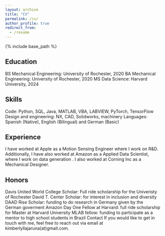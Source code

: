```yaml
---
layout: archive
title: "CV"
permalink: /cv/
author_profile: true
redirect_from:
  - /resume
---
```


{% include base_path %}

Education
--------
BS Mechanical Engineering: University of Rochester, 2020
BA Mechanical Engineering: University of Rochester, 2020
MS Data Science: Harvard University, 2024

Skills
--------
Code: Python, SQL, Java, MATLAB, VBA, LABVIEW, PyTorch, TensorFlow
Design and engineering: NX, CAD, Solidworks, machinery
Languages: Spanish (Native), English (Bilingual) and German (Basic)

Experience
--------
I have worked at Apple as a Motion Sensing Engineer where I work on R&D. Additionally, I have also worked at Amazon as a Applied Data Scientist, where I work on data generation . I also worked at Corning Inc as a Mechanical Designer.

Honors
--------
Davis United World College Scholar: Full ride scholarship for the Univeristy of Rochester
David T. Center Scholar: for interest in inclusion and diversity
DAAD Rise Scholar: funding to do research in Germany given by the German goverment
Amazon Day One Fellow at Harvard: full ride scholarship for Master at Harvard University
MLAB fellow: funding to participate as a mentor to high school students in Brazil
Contact
If you would like to get in touch with me, feel free to reach out via email at kimberlyllajaruna(at)gmail.com.


